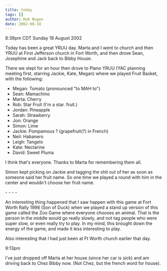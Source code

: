 ```yaml
---
title: today
tags: []
author: Rob Nugen
date: 2002-08-18
---
```


<p class=date>8:39pm CDT Sunday 18 August 2002</p>

<p>Today has been a great YRUU day.  Marta and I went to church and
then YRUU at First Jefferson church in Fort Worth, and then drove
Sean, Josephine and Jack back to Bibby House.</p>

<p>There we slept for an hour then drove to Plano YRUU (YAC planning
meeting first, starring Jackie, Kate, Megan) where we played Fruit
Basket, with the following:</p>

<ul>
<li>Megan: Tomato (pronounced "to MAH to")</li>
<li>Sean: Mamachino</li>
<li>Marta: Cherry</li>
<li>Rob: Star Fruit (I'm a star.  fruit.)</li>
<li>Jordan: Pineapple</li>
<li>Sarah: Strawberry</li>
<li>Jon: Orange</li>
<li>Simon: Lime</li>
<li>Jackie: Pompamous ? (grapefruit(?) in French)</li>
<li>Neil: Habanero</li>
<li>Leigh: Tangelo</li>
<li>Kate: Nectarine</li>
<li>David: Sweet Pluma</li>
</ul>

<p>I think that's everyone.  Thanks to Marta for remembering them
all.</p>

<p>Simon kept picking on Jackie and tagging the shit out of her as
soon as someone said her fruit name.  So one time we played a round
with him in the center and wouldn't choose her fruit name.</p>

<p>- - - -</p>

<p>An interesting thing happened that I saw happen with this game at
Fort Worth Rally 1998 (Son of Duck) when we played a stand up version
of this game called the Zoo Game where everyone chooses an animal.
That is the person in the middle would go really slowly, and not tag
people who were super slow, or even really try to play.  In my mind,
this brought down the energy of the game, and made it less interesting
to play.</p>

<p>Also interesting that I had just been at Ft Worth church earlier
that day.</p>

<p class=date>9:13pm</p>

<p>I've just dropped off Marta at her house (since her car is sick)
and am driving back to Chez Bibby now.  (Not Chez, but the french word
for house).</p>
